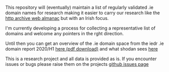 This repository will (eventually) maintain a list of regularly validated .ie domain names for research making it easier to carry our research like the [http archive web almanac](https://almanac.httparchive.org/en/2020/) but with an Irish focus.

I'm currently developing a process for collecting a representative list of domains and welcome any pointers in the rght direction.

Until then you can get an overview of the .ie domain space from the iedr .ie domain report 2020/H1 [here (pdf download)](https://www.weare.ie/wp-content/uploads/2020/07/IE-Domain-Registry-DP-Report-JanJun-2020.pdf) and what shodan sees [here](https://www.shodan.io/report/FCHPkhMm)

This is a research project and all data is provided as is. If you encounter issues or bugs please raise them on the projects [github issues page](https://github.com/ireland/domains/issues)
